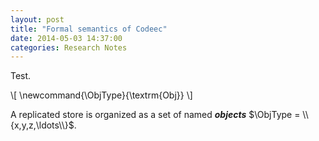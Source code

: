 ```yaml
---
layout: post
title: "Formal semantics of Codeec"
date: 2014-05-03 14:37:00
categories: Research Notes
---
```


Test.

<div>
\[
\newcommand{\ObjType}{\textrm{Obj}}
\]
</div>

A replicated store is organized as a set of named ***objects*** $\ObjType =
\\{x,y,z,\ldots\\}$.
